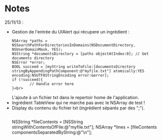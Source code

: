 Notes
=====

25/11/13 :
  - Gestion de l'entrée du UIAlert qui récupere un ingrédient :<br>
    ```no-highlight
    NSArray *paths = NSSearchPathForDirectoriesInDomains(NSDocumentDirectory, NSUserDomainMask, YES);
    NSString *documentsDirectory = [paths objectAtIndex:0]; // Get documents directory
    NSError *error;
    BOOL succeed = [myString writeToFile:[documentsDirectory stringByAppendingPathComponent:@"myfile.txt"] atomically:YES encoding:NSUTF8StringEncoding error:&error];
    if (!succeed){
    		// Handle error here
    }<br>
    ```
    L'ajoute à un fichier txt dans le repertoir home de l'application.
  - Ingrédient TableView qui ne marche pas avec le NSArray de test !
  - Display du contenu du fichier txt (ingrédient séparés par des ";").
    ```no-highlight
     ```
      NSString *fileContents = [NSString stringWithContentsOfFile:@"myfile.txt"];
      NSArray *lines = [fileContents componentsSeparatedByString:@"\n"];
     ```
    ```

